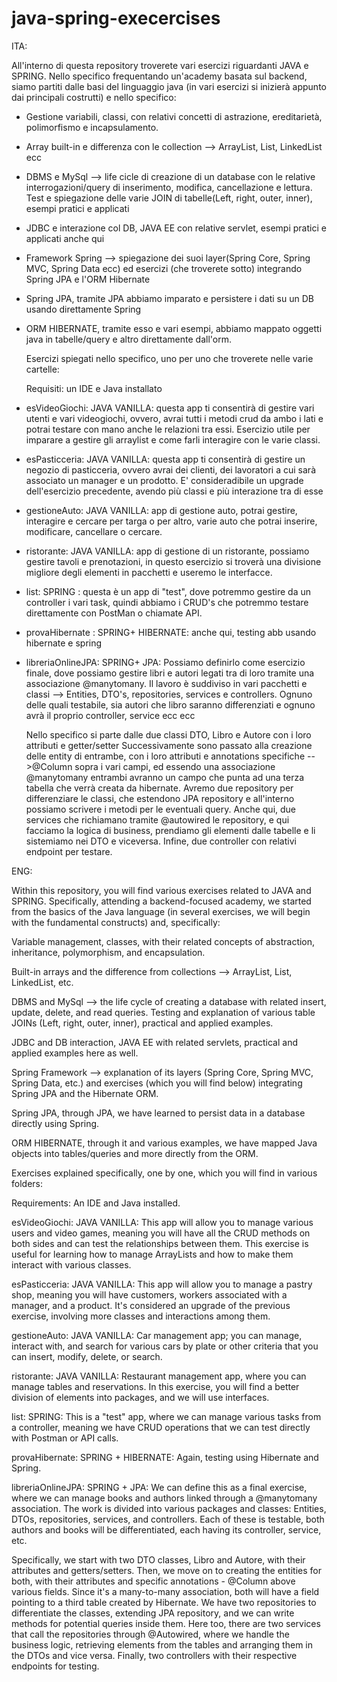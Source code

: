# java-spring-execercises


ITA:

All'interno di questa repository troverete vari esercizi riguardanti JAVA e SPRING.
Nello specifico frequentando un'academy basata sul backend, siamo partiti dalle basi del linguaggio java (in vari esercizi si inizierà appunto dai principali costrutti) e nello specifico:

- Gestione variabili, classi, con relativi concetti di astrazione, ereditarietà, polimorfismo e incapsulamento.
- Array built-in e differenza con le collection --> ArrayList, List, LinkedList ecc
- DBMS e MySql --> life cicle di creazione di un database con le relative interrogazioni/query di inserimento, modifica, cancellazione e lettura.
  Test e spiegazione delle varie JOIN di tabelle(Left, right, outer, inner), esempi pratici e applicati
- JDBC e interazione col DB, JAVA EE con relative servlet, esempi pratici e applicati anche qui
- Framework Spring  --> spiegazione dei suoi layer(Spring Core, Spring MVC, Spring Data ecc) ed esercizi (che troverete sotto) integrando Spring JPA e l'ORM Hibernate
- Spring JPA, tramite JPA abbiamo imparato e persistere i dati su un DB usando direttamente Spring
- ORM HIBERNATE, tramite esso e vari esempi, abbiamo mappato oggetti java in tabelle/query e altro direttamente dall'orm.

  
  Esercizi spiegati nello specifico, uno per uno che troverete nelle varie cartelle:

  Requisiti: un IDE e Java installato

- esVideoGiochi: JAVA VANILLA: questa app ti consentirà di gestire vari utenti e vari videogiochi, ovvero, avrai tutti i metodi crud da ambo i lati
  e potrai testare con mano anche le relazioni tra essi.
  Esercizio utile per imparare a gestire gli arraylist e come farli interagire con le varie classi.

- esPasticceria: JAVA VANILLA: questa app ti consentirà di gestire un negozio di pasticceria, ovvero avrai dei clienti, dei lavoratori a cui sarà associato un manager e un prodotto.
  E' consideradibile un upgrade dell'esercizio precedente, avendo più classi e più interazione tra di esse

- gestioneAuto: JAVA VANILLA: app di gestione auto, potrai gestire, interagire e cercare per targa o per altro, varie auto che potrai inserire, modificare, cancellare o cercare.

- ristorante: JAVA VANILLA: app di gestione di un ristorante, possiamo gestire tavoli e prenotazioni, in questo esercizio si troverà una divisione migliore degli elementi
  in pacchetti e useremo le interfacce.

- list: SPRING : questa è un app di "test", dove potremmo gestire da un controller i vari task, quindi abbiamo i CRUD's che potremmo testare
  direttamente con PostMan o chiamate API.

- provaHibernate : SPRING+ HIBERNATE: anche qui, testing abb usando hibernate e spring

- libreriaOnlineJPA: SPRING+ JPA: Possiamo definirlo come esercizio finale, dove possiamo gestire libri e autori legati tra di loro tramite una associazione @manytomany.
  Il lavoro è suddiviso in vari pacchetti e classi --> Entities, DTO's, repositories, services e controllers.
  Ognuno delle quali testabile, sia autori che libro saranno differenziati e ognuno avrà il proprio controller, service ecc ecc

  Nello specifico si parte dalle due classi DTO, Libro e Autore con i loro attributi e getter/setter
  Successivamente sono passato alla creazione delle entity di entrambe, con i loro attributi e annotations specifiche -->@Column sopra i vari campi,
  ed essendo una associazione @manytomany entrambi avranno un campo che punta ad una terza tabella che verrà creata da hibernate.
  Avremo due repository per differenziare le classi, che estendono JPA repository e all'interno possiamo scrivere i metodi per le eventuali query.
  Anche qui, due services che richiamano tramite @autowired le repository, e qui facciamo la logica di business, prendiamo gli elementi dalle tabelle e li sistemiamo
  nei DTO e viceversa.
  Infine, due controller con relativi endpoint per testare.


ENG:

Within this repository, you will find various exercises related to JAVA and SPRING. Specifically, attending a backend-focused academy, we started from the basics of the Java language (in several exercises, we will begin with the fundamental constructs) and, specifically:

Variable management, classes, with their related concepts of abstraction, inheritance, polymorphism, and encapsulation.

Built-in arrays and the difference from collections --> ArrayList, List, LinkedList, etc.

DBMS and MySql --> the life cycle of creating a database with related insert, update, delete, and read queries. Testing and explanation of various table JOINs (Left, right, outer, inner), practical and applied examples.

JDBC and DB interaction, JAVA EE with related servlets, practical and applied examples here as well.

Spring Framework --> explanation of its layers (Spring Core, Spring MVC, Spring Data, etc.) and exercises (which you will find below) integrating Spring JPA and the Hibernate ORM.

Spring JPA, through JPA, we have learned to persist data in a database directly using Spring.

ORM HIBERNATE, through it and various examples, we have mapped Java objects into tables/queries and more directly from the ORM.

Exercises explained specifically, one by one, which you will find in various folders:

Requirements: An IDE and Java installed.

esVideoGiochi: JAVA VANILLA: This app will allow you to manage various users and video games, meaning you will have all the CRUD methods on both sides and can test the relationships between them. This exercise is useful for learning how to manage ArrayLists and how to make them interact with various classes.

esPasticceria: JAVA VANILLA: This app will allow you to manage a pastry shop, meaning you will have customers, workers associated with a manager, and a product. It's considered an upgrade of the previous exercise, involving more classes and interactions among them.

gestioneAuto: JAVA VANILLA: Car management app; you can manage, interact with, and search for various cars by plate or other criteria that you can insert, modify, delete, or search.

ristorante: JAVA VANILLA: Restaurant management app, where you can manage tables and reservations. In this exercise, you will find a better division of elements into packages, and we will use interfaces.

list: SPRING: This is a "test" app, where we can manage various tasks from a controller, meaning we have CRUD operations that we can test directly with Postman or API calls.

provaHibernate: SPRING + HIBERNATE: Again, testing using Hibernate and Spring.

libreriaOnlineJPA: SPRING + JPA: We can define this as a final exercise, where we can manage books and authors linked through a @manytomany association. The work is divided into various packages and classes: Entities, DTOs, repositories, services, and controllers. Each of these is testable, both authors and books will be differentiated, each having its controller, service, etc.

Specifically, we start with two DTO classes, Libro and Autore, with their attributes and getters/setters. Then, we move on to creating the entities for both, with their attributes and specific annotations - @Column above various fields. Since it's a many-to-many association, both will have a field pointing to a third table created by Hibernate. We have two repositories to differentiate the classes, extending JPA repository, and we can write methods for potential queries inside them. Here too, there are two services that call the repositories through @Autowired, where we handle the business logic, retrieving elements from the tables and arranging them in the DTOs and vice versa. Finally, two controllers with their respective endpoints for testing.

